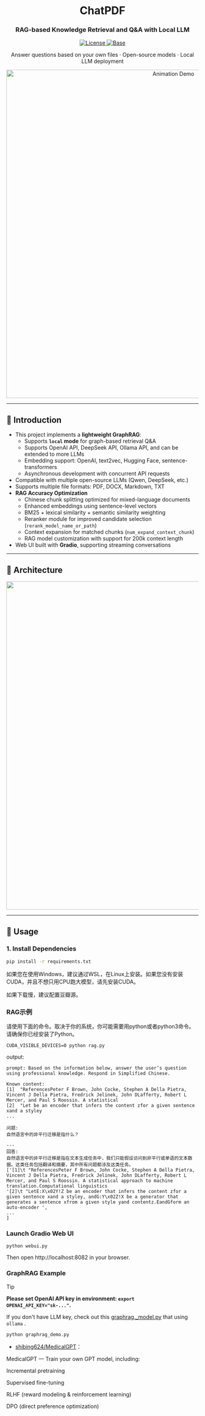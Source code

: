 <h1 align="center">ChatPDF</h1>

<div align="center">
  <a href="https://github.com/shibing624/ChatPDF"></a>

  <h3>RAG-based Knowledge Retrieval and Q&A with Local LLM</h3>

  <p>
    <a href="https://github.com/shibing624/ChatPDF/blob/main/LICENSE">
      <img alt="License" src="https://img.shields.io/github/license/shibing624/ChatPDF" />
    </a>
    <a href="https://gradio.app/">
      <img alt="Base" src="https://img.shields.io/badge/Base-Gradio-fb7d1a?style=flat" />
    </a>
  </p>

  <p>Answer questions based on your own files · Open-source models · Local LLM deployment</p>

  <p>
    <img alt="Animation Demo" src="https://github.com/shibing624/ChatPDF/blob/main/docs/snap.png" width="860" />
  </p>
</div>

---

## 📖 Introduction

- This project implements a **lightweight GraphRAG**:
  - Supports **`local` mode** for graph-based retrieval Q&A
  - Supports OpenAI API, DeepSeek API, Ollama API, and can be extended to more LLMs
  - Embedding support: OpenAI, text2vec, Hugging Face, sentence-transformers
  - Asynchronous development with concurrent API requests
- Compatible with multiple open-source LLMs (Qwen, DeepSeek, etc.)
- Supports multiple file formats: PDF, DOCX, Markdown, TXT
- **RAG Accuracy Optimization**
  - Chinese chunk splitting optimized for mixed-language documents
  - Enhanced embeddings using sentence-level vectors
  - BM25 + lexical similarity + semantic similarity weighting
  - Reranker module for improved candidate selection (`rerank_model_name_or_path`)
  - Context expansion for matched chunks (`num_expand_context_chunk`)
  - RAG model customization with support for 200k context length
- Web UI built with **Gradio**, supporting streaming conversations

---

## 🧠 Architecture

<p align="center">
  <img src="https://github.com/shibing624/ChatPDF/blob/main/docs/chatpdf.jpg" width="860" />
</p>

---

## 🚀 Usage

### 1. Install Dependencies

```bash
pip install -r requirements.txt
```

如果您在使用Windows，建议通过WSL，在Linux上安装。如果您没有安装CUDA，并且不想只用CPU跑大模型，请先安装CUDA。

如果下载慢，建议配置豆瓣源。

### RAG示例

请使用下面的命令。取决于你的系统，你可能需要用python或者python3命令。请确保你已经安装了Python。
```shell
CUDA_VISIBLE_DEVICES=0 python rag.py
```

output:

```
prompt: Based on the information below, answer the user’s question using professional knowledge. Respond in Simplified Chinese.

Known content:
[1]	 "ReferencesPeter F Brown, John Cocke, Stephen A Della Pietra, Vincent J Della Pietra, Fredrick Jelinek, John DLafferty, Robert L Mercer, and Paul S Roossin. A statistical 
[2]	 "Let be an encoder that infers the content zfor a given sentence xand a styley
...

问题:
自然语言中的非平行迁移是指什么？

---
回答:
自然语言中的非平行迁移是指在文本生成任务中，我们只能假设访问到非平行或单语的文本数据。这类任务包括翻译和摘要，其中所有问题都涉及这类任务。 
['[1]\t "ReferencesPeter F Brown, John Cocke, Stephen A Della Pietra, Vincent J Della Pietra, Fredrick Jelinek, John DLafferty, Robert L Mercer, and Paul S Roossin. A statistical approach to machine translation.Computational linguistics 
'[2]\t "LetE:X\x02Y!Z be an encoder that infers the content zfor a given sentence xand a styley, andG:Y\x02Z!X be a generator that generates a sentence xfrom a given style yand contentz.EandGform an auto-encoder ', 
...
]
```

### Launch Gradio Web UI

```shell
python webui.py
```

Then open http://localhost:8082  in your browser.

### GraphRAG Example
> [!TIP]
>
>  **Please set OpenAI API key in environment: `export OPENAI_API_KEY="sk-..."`.** 
>
> If you don't have LLM key, check out this [graphrag._model.py](https://github.com/shibing624/ChatPDF/blob/main/graphrag/_model.py#L120) that using `ollama` .

```shell
python graphrag_demo.py
```

- [shibing624/MedicalGPT](https://github.com/shibing624/MedicalGPT)：

MedicalGPT
 — Train your own GPT model, including:

Incremental pretraining

Supervised fine-tuning

RLHF (reward modeling & reinforcement learning)

DPO (direct preference optimization)

